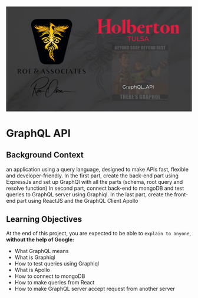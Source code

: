 ![GraphQL_API_banner](https://github.com/ronroeandassociates/assets/blob/master/images/GraphQL_API_banner.png)

# GraphQL API

## Background Context

an application using a query language, designed to make APIs fast, flexible and developer-friendly.
In the first part, create the back-end part using ExpressJs and set up GraphQl with all the parts (schema, root query and resolve function)
In second part, connect back-end to mongoDB and test queries to GraphQL server using Graphiql.
In the last part, create the front-end part using ReactJS and the GraphQL Client Apollo

## Learning Objectives

At the end of this project, you are expected to be able to `explain to anyone`, **without the help of Google:**

- What GraphQL means
- What is Graphiql
- How to test queries using Graphiql
- What is Apollo
- How to connect to mongoDB
- How to make queries from React
- How to make GraphQL server accept request from another server
